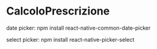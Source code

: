 # CalcoloPrescrizione

date picker:   npm install react-native-common-date-picker

select picker: npm install react-native-picker-select


